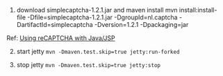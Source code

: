 
1. download simplecaptcha-1.2.1.jar and maven install
    mvn install:install-file -Dfile=simplecaptcha-1.2.1.jar -DgroupId=nl.captcha -DartifactId=simplecaptcha -Dversion=1.2.1 -Dpackaging=jar

Ref:
[Using reCAPTCHA with Java/JSP](https://developers.google.com/recaptcha/docs/java)

2. start jetty
`mvn -Dmaven.test.skip=true jetty:run-forked`


3. stop jetty
`mvn -Dmaven.test.skip=true jetty:stop`

